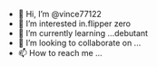 - 👋 Hi, I’m @vince77122
- 👀 I’m interested in.flipper zero
- 🌱 I’m currently learning ...debutant
- 💞️ I’m looking to collaborate on ...
- 📫 How to reach me ...

<!---
vince77122/vince77122 is a ✨ special ✨ repository because its `README.md` (this file) appears on your GitHub profile.
You can click the Preview link to take a look at your changes.
--->
